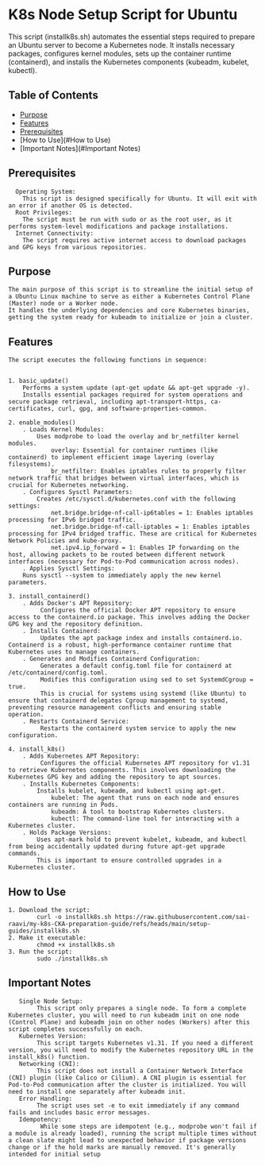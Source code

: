 # K8s Node Setup Script for Ubuntu
This script (installk8s.sh) automates the essential steps required to prepare an Ubuntu server to become a Kubernetes node.
It installs necessary packages, configures kernel modules, sets up the container runtime (containerd),
and installs the Kubernetes components (kubeadm, kubelet, kubectl).


## Table of Contents
- [Purpose](#Purpose)
- [Features](#Features)
- [Prerequisites](#Prerequisites)
- [How to Use](#How to Use)
- [Important Notes](#Important Notes)

## Prerequisites
      Operating System:
        This script is designed specifically for Ubuntu. It will exit with an error if another OS is detected.
      Root Privileges:
        The script must be run with sudo or as the root user, as it performs system-level modifications and package installations.
      Internet Connectivity:
        The script requires active internet access to download packages and GPG keys from various repositories.


## Purpose
    The main purpose of this script is to streamline the initial setup of a Ubuntu Linux machine to serve as either a Kubernetes Control Plane (Master) node or a Worker node.
    It handles the underlying dependencies and core Kubernetes binaries, getting the system ready for kubeadm to initialize or join a cluster.

## Features
    The script executes the following functions in sequence:


    1. basic_update()
        Performs a system update (apt-get update && apt-get upgrade -y).
        Installs essential packages required for system operations and secure package retrieval, including apt-transport-https, ca-certificates, curl, gpg, and software-properties-common.

    2. enable_modules()
        . Loads Kernel Modules:
            Uses modprobe to load the overlay and br_netfilter kernel modules.
                overlay: Essential for container runtimes (like containerd) to implement efficient image layering (overlay filesystems).
                br_netfilter: Enables iptables rules to properly filter network traffic that bridges between virtual interfaces, which is crucial for Kubernetes networking.
        . Configures Sysctl Parameters:
            Creates /etc/sysctl.d/kubernetes.conf with the following settings:
                net.bridge.bridge-nf-call-ip6tables = 1: Enables iptables processing for IPv6 bridged traffic.
                net.bridge.bridge-nf-call-iptables = 1: Enables iptables processing for IPv4 bridged traffic. These are critical for Kubernetes Network Policies and kube-proxy.
                net.ipv4.ip_forward = 1: Enables IP forwarding on the host, allowing packets to be routed between different network interfaces (necessary for Pod-to-Pod communication across nodes).
        . Applies Sysctl Settings:
        Runs sysctl --system to immediately apply the new kernel parameters.

    3. install_containerd()
        . Adds Docker's APT Repository:
             Configures the official Docker APT repository to ensure access to the containerd.io package. This involves adding the Docker GPG key and the repository definition.
        . Installs Containerd:
             Updates the apt package index and installs containerd.io. Containerd is a robust, high-performance container runtime that Kubernetes uses to manage containers.
        . Generates and Modifies Containerd Configuration:
             Generates a default config.toml file for containerd at /etc/containerd/config.toml.
             Modifies this configuration using sed to set SystemdCgroup = true.
             This is crucial for systems using systemd (like Ubuntu) to ensure that containerd delegates Cgroup management to systemd, preventing resource management conflicts and ensuring stable operation.
        . Restarts Containerd Service:
             Restarts the containerd system service to apply the new configuration.

    4. install_k8s()
        . Adds Kubernetes APT Repository:
             Configures the official Kubernetes APT repository for v1.31 to retrieve Kubernetes components. This involves downloading the Kubernetes GPG key and adding the repository to apt sources.
        . Installs Kubernetes Components:
            Installs kubelet, kubeadm, and kubectl using apt-get.
                kubelet: The agent that runs on each node and ensures containers are running in Pods.
                kubeadm: A tool to bootstrap Kubernetes clusters.
                kubectl: The command-line tool for interacting with a Kubernetes cluster.
        . Holds Package Versions:
            Uses apt-mark hold to prevent kubelet, kubeadm, and kubectl from being accidentally updated during future apt-get upgrade commands.
            This is important to ensure controlled upgrades in a Kubernetes cluster.

## How to Use
    1. Download the script:
            curl -o installk8s.sh https://raw.githubusercontent.com/sai-raavi/my-k8s-CKA-preparation-guide/refs/heads/main/setup-guides/installk8s.sh
    2. Make it executable:
            chmod +x installk8s.sh
    3. Run the script:
            sudo ./installk8s.sh
## Important Notes
       Single Node Setup:
            This script only prepares a single node. To form a complete Kubernetes cluster, you will need to run kubeadm init on one node (Control Plane) and kubeadm join on other nodes (Workers) after this script completes successfully on each.
       Kubernetes Version:
            This script targets Kubernetes v1.31. If you need a different version, you will need to modify the Kubernetes repository URL in the install_k8s() function.
       Networking (CNI):
            This script does not install a Container Network Interface (CNI) plugin (like Calico or Cilium). A CNI plugin is essential for Pod-to-Pod communication after the cluster is initialized. You will need to install one separately after kubeadm init.
       Error Handling:
            The script uses set -e to exit immediately if any command fails and includes basic error messages.
       Idempotency:
             While some steps are idempotent (e.g., modprobe won't fail if a module is already loaded), running the script multiple times without a clean slate might lead to unexpected behavior if package versions change or if the hold marks are manually removed. It's generally intended for initial setup
